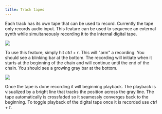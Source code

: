 ```yaml
---
title: Track tapes
---
```



Each track has its own tape that can be used to record. Currently the tape only records audio input. This feature can be used to sequence an external synth while simultaneously recording it to the internal digital tape.

<img src="/static/tape1.png" class="fr">

To use this feature, simply hit *ctrl* + *r*. This will "arm" a recording. You should see a blinking bar at the bottom. The recording will initiate when it starts at the beginning of the chain and will continue until the end of the chain. You should see a growing gray bar at the bottom.

<img src="/static/tape2.png" class="fr">

Once the tape is done recording it will beginning playback. The playback is visualized by a bright line that tracks the position across the gray line. The tape automatically is crossfaded so it seamessly converges back to the beginning. To toggle playback of the digital tape once it is recorded use *ctrl* + *t*. 


